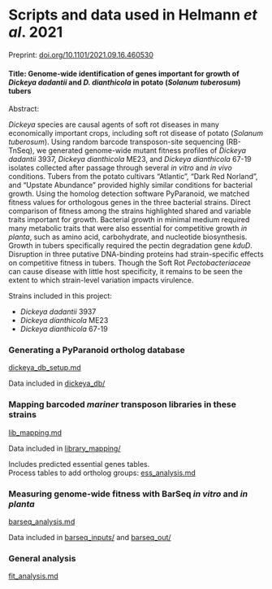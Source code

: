 # Scripts and data used in Helmann *et al*. 2021

Preprint: [doi.org/10.1101/2021.09.16.460530](https://doi.org/10.1101/2021.09.16.460530)

#### Title: Genome-wide identification of genes important for growth of *Dickeya dadantii* and *D. dianthicola* in potato (*Solanum tuberosum*) tubers

Abstract: 

*Dickeya* species are causal agents of soft rot diseases in many economically important crops, including soft rot disease of potato (*Solanum tuberosum*). Using random barcode transposon-site sequencing (RB-TnSeq), we generated genome-wide mutant fitness profiles of *Dickeya dadantii* 3937, *Dickeya dianthicola* ME23, and *Dickeya dianthicola* 67-19 isolates collected after passage through several *in vitro* and *in vivo* conditions. Tubers from the potato cultivars “Atlantic”, “Dark Red Norland”, and “Upstate Abundance” provided highly similar conditions for bacterial growth. Using the homolog detection software PyParanoid, we matched fitness values for orthologous genes in the three bacterial strains. Direct comparison of fitness among the strains highlighted shared and variable traits important for growth. Bacterial growth in minimal medium required many metabolic traits that were also essential for competitive growth *in planta*, such as amino acid, carbohydrate, and nucleotide biosynthesis. Growth in tubers specifically required the pectin degradation gene *kduD*. Disruption in three putative DNA-binding proteins had strain-specific effects on competitive fitness in tubers. Though the Soft Rot *Pectobacteriaceae* can cause disease with little host specificity, it remains to be seen the extent to which strain-level variation impacts virulence. 

Strains included in this project:

- *Dickeya dadantii* 3937
- *Dickeya dianthicola* ME23
- *Dickeya dianthicola* 67-19

### Generating a PyParanoid ortholog database

[dickeya\_db\_setup.md](dickeya_db_setup.md)

Data included in [dickeya\_db/](dickeya_db/)

### Mapping barcoded *mariner* transposon libraries in these strains

[lib_mapping.md](lib_mapping.md)

Data included in [library\_mapping/](library_mapping/)

Includes predicted essential genes tables.  
Process tables to add ortholog groups: [ess_analysis.md](ess_analysis.md)

### Measuring genome-wide fitness with BarSeq *in vitro* and *in planta*

[barseq_analysis.md](barseq_analysis.md)

Data included in [barseq\_inputs/](barseq\_inputs/) and [barseq_out/](barseq_out/)

### General analysis

[fit_analysis.md](fit_analysis.md)